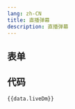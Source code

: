 ```yaml
---
lang: zh-CN
title: 直播弹幕
description: 直播弹幕
---
```


<script setup lang="ts">
import { liveDmSchema } from './_schema'
import useConfigStore from '@store/config'
const data = useConfigStore()

</script>

## 表单

<JSONSchema :schema="liveDmSchema" v-model="data.liveDm"></JSONSchema>

## 代码

```json-vue
{{data.liveDm}}
```
